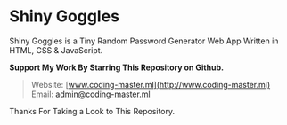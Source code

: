 # Shiny Goggles
Shiny Goggles is a Tiny Random Password Generator Web App Written in HTML, CSS &amp; JavaScript.


__Support My Work By Starring This Repository on Github.__

> Website: [www.coding-master.ml](http://www.coding-master.ml)  
> Email: admin@coding-master.ml

Thanks For Taking a Look to This Repository.
